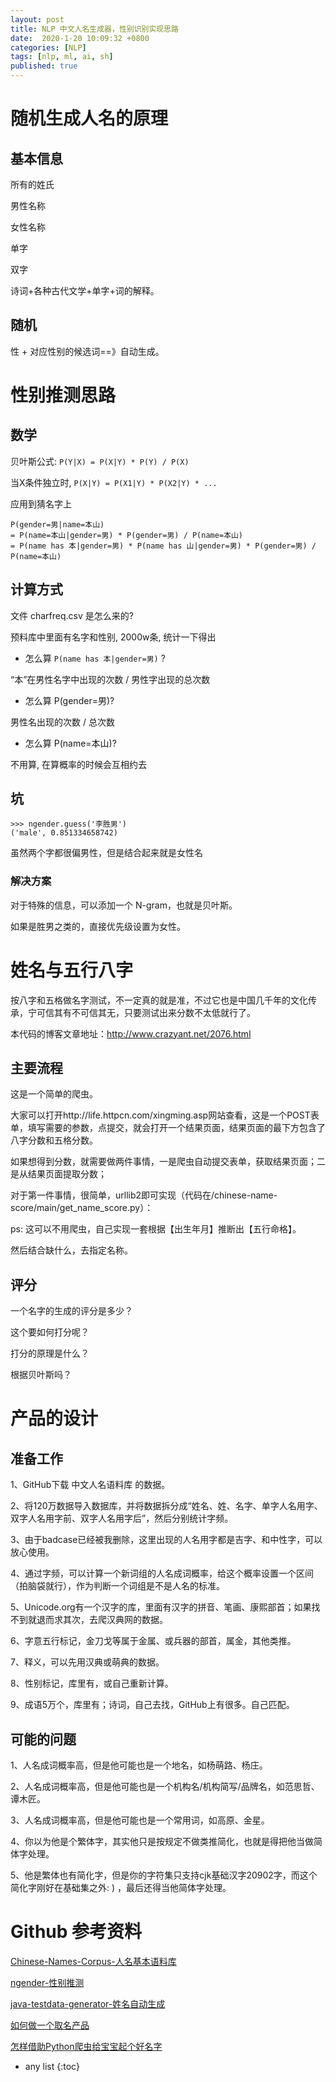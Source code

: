 ```yaml
---
layout: post
title: NLP 中文人名生成器，性别识别实现思路
date:  2020-1-20 10:09:32 +0800
categories: [NLP]
tags: [nlp, ml, ai, sh]
published: true
---
```


# 随机生成人名的原理

## 基本信息

所有的姓氏

男性名称

女性名称

单字

双字

诗词+各种古代文学+单字+词的解释。

## 随机

性 + 对应性别的候选词==》自动生成。

# 性别推测思路

## 数学

贝叶斯公式: `P(Y|X) = P(X|Y) * P(Y) / P(X)`

当X条件独立时, `P(X|Y) = P(X1|Y) * P(X2|Y) * ...`

应用到猜名字上

```
P(gender=男|name=本山) 
= P(name=本山|gender=男) * P(gender=男) / P(name=本山)
= P(name has 本|gender=男) * P(name has 山|gender=男) * P(gender=男) / P(name=本山)
```

## 计算方式

文件 charfreq.csv 是怎么来的?

预料库中里面有名字和性别, 2000w条, 统计一下得出

- 怎么算 `P(name has 本|gender=男)` ?

“本”在男性名字中出现的次数 / 男性字出现的总次数

- 怎么算 P(gender=男)?

男性名出现的次数 / 总次数

- 怎么算 P(name=本山)?

不用算, 在算概率的时候会互相约去

## 坑

```
>>> ngender.guess('李胜男')
('male', 0.851334658742)
```

虽然两个字都很偏男性，但是结合起来就是女性名

### 解决方案

对于特殊的信息，可以添加一个 N-gram，也就是贝叶斯。

如果是胜男之类的，直接优先级设置为女性。

# 姓名与五行八字

按八字和五格做名字测试，不一定真的就是准，不过它也是中国几千年的文化传承，宁可信其有不可信其无，只要测试出来分数不太低就行了。 

本代码的博客文章地址：http://www.crazyant.net/2076.html

## 主要流程

这是一个简单的爬虫。

大家可以打开http://life.httpcn.com/xingming.asp网站查看，这是一个POST表单，填写需要的参数，点提交，就会打开一个结果页面，结果页面的最下方包含了八字分数和五格分数。

如果想得到分数，就需要做两件事情，一是爬虫自动提交表单，获取结果页面；二是从结果页面提取分数；

对于第一件事情，很简单，urllib2即可实现（代码在/chinese-name-score/main/get_name_score.py）：

ps: 这可以不用爬虫，自己实现一套根据【出生年月】推断出【五行命格】。

然后结合缺什么，去指定名称。

## 评分

一个名字的生成的评分是多少？

这个要如何打分呢？

打分的原理是什么？

根据贝叶斯吗？

# 产品的设计

## 准备工作

1、GitHub下载 中文人名语料库 的数据。

2、将120万数据导入数据库，并将数据拆分成“姓名、姓、名字、单字人名用字、双字人名用字前、双字人名用字后”，然后分别统计字频。

3、由于badcase已经被我删除，这里出现的人名用字都是吉字、和中性字，可以放心使用。

4、通过字频，可以计算一个新词组的人名成词概率，给这个概率设置一个区间（拍脑袋就行），作为判断一个词组是不是人名的标准。

5、Unicode.org有一个汉字的库，里面有汉字的拼音、笔画、康熙部首；如果找不到就退而求其次，去爬汉典网的数据。

6、字意五行标记，金刀戈等属于金属、或兵器的部首，属金，其他类推。

7、释义，可以先用汉典或萌典的数据。

8、性别标记，库里有，或自己重新计算。

9、成语5万个，库里有；诗词，自己去找，GitHub上有很多。自己匹配。

## 可能的问题

1、人名成词概率高，但是他可能也是一个地名，如杨萌路、杨庄。

2、人名成词概率高，但是他可能也是一个机构名/机构简写/品牌名，如范思哲、谭木匠。

3、人名成词概率高，但是他可能也是一个常用词，如高原、金星。

4、你以为他是个繁体字，其实他只是按规定不做类推简化，也就是得把他当做简体字处理。

5、他是繁体也有简化字，但是你的字符集只支持cjk基础汉字20902字，而这个简化字刚好在基础集之外: ) ，最后还得当他简体字处理。

# Github 参考资料

[Chinese-Names-Corpus-人名基本语料库](https://github.com/wainshine/Chinese-Names-Corpus)

[ngender-性别推测](https://github.com/observerss/ngender)

[java-testdata-generator-姓名自动生成](https://github.com/binarywang/java-testdata-generator)

[如何做一个取名产品](https://github.com/wainshine/Chinese-Names-Corpus/issues/23)

[怎样借助Python爬虫给宝宝起个好名字](http://www.crazyant.net/2076.html)

* any list
{:toc}